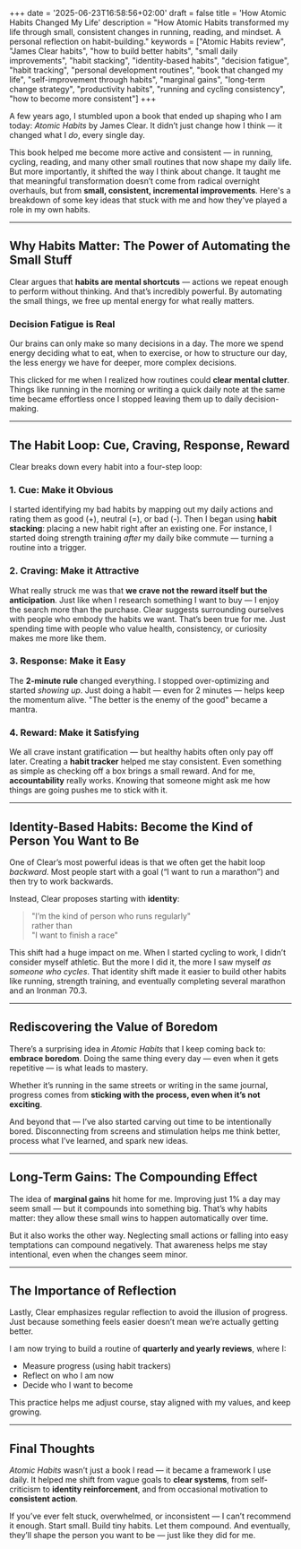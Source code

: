 +++
date = '2025-06-23T16:58:56+02:00'
draft = false
title = 'How Atomic Habits Changed My Life'
description = "How Atomic Habits transformed my life through small, consistent changes in running, reading, and mindset. A personal reflection on habit-building."
keywords = ["Atomic Habits review", "James Clear habits", "how to build better habits", "small daily improvements", "habit stacking", "identity-based habits", "decision fatigue", "habit tracking", "personal development routines", "book that changed my life", "self-improvement through habits", "marginal gains", "long-term change strategy", "productivity habits", "running and cycling consistency", "how to become more consistent"]
+++

A few years ago, I stumbled upon a book that ended up shaping who I am today: *Atomic Habits* by James Clear. It didn’t just change how I think — it changed what I *do*, every single day.

This book helped me become more active and consistent — in running, cycling, reading, and many other small routines that now shape my daily life. But more importantly, it shifted the way I think about change. It taught me that meaningful transformation doesn’t come from radical overnight overhauls, but from **small, consistent, incremental improvements**. Here's a breakdown of some key ideas that stuck with me and how they've played a role in my own habits.

---

## Why Habits Matter: The Power of Automating the Small Stuff

Clear argues that **habits are mental shortcuts** — actions we repeat enough to perform without thinking. And that’s incredibly powerful. By automating the small things, we free up mental energy for what really matters. 

### Decision Fatigue is Real

Our brains can only make so many decisions in a day. The more we spend energy deciding what to eat, when to exercise, or how to structure our day, the less energy we have for deeper, more complex decisions.

This clicked for me when I realized how routines could **clear mental clutter**. Things like running in the morning or writing a quick daily note at the same time became effortless once I stopped leaving them up to daily decision-making.

---

## The Habit Loop: Cue, Craving, Response, Reward

Clear breaks down every habit into a four-step loop:

### 1. **Cue**: Make it Obvious

I started identifying my bad habits by mapping out my daily actions and rating them as good (+), neutral (=), or bad (-). Then I began using **habit stacking**: placing a new habit right after an existing one. For instance, I started doing strength training *after* my daily bike commute — turning a routine into a trigger.

### 2. **Craving**: Make it Attractive

What really struck me was that **we crave not the reward itself but the anticipation**. Just like when I research something I want to buy — I enjoy the search more than the purchase. Clear suggests surrounding ourselves with people who embody the habits we want. That’s been true for me. Just spending time with people who value health, consistency, or curiosity makes me more like them.

### 3. **Response**: Make it Easy

The **2-minute rule** changed everything. I stopped over-optimizing and started *showing up*. Just doing a habit — even for 2 minutes — helps keep the momentum alive. "The better is the enemy of the good" became a mantra.

### 4. **Reward**: Make it Satisfying

We all crave instant gratification — but healthy habits often only pay off later. Creating a **habit tracker** helped me stay consistent. Even something as simple as checking off a box brings a small reward. And for me, **accountability** really works. Knowing that someone might ask me how things are going pushes me to stick with it.

---

## Identity-Based Habits: Become the Kind of Person You Want to Be

One of Clear’s most powerful ideas is that we often get the habit loop *backward*. Most people start with a goal (“I want to run a marathon”) and then try to work backwards.

Instead, Clear proposes starting with **identity**:

> "I’m the kind of person who runs regularly"  
> rather than  
> "I want to finish a race"

This shift had a huge impact on me. When I started cycling to work, I didn’t consider myself athletic. But the more I did it, the more I saw myself *as someone who cycles*. That identity shift made it easier to build other habits like running, strength training, and eventually completing several marathon and an Ironman 70.3.

---

## Rediscovering the Value of Boredom

There’s a surprising idea in *Atomic Habits* that I keep coming back to: **embrace boredom**. Doing the same thing every day — even when it gets repetitive — is what leads to mastery. 

Whether it’s running in the same streets or writing in the same journal, progress comes from **sticking with the process, even when it’s not exciting**.

And beyond that — I’ve also started carving out time to be intentionally bored. Disconnecting from screens and stimulation helps me think better, process what I’ve learned, and spark new ideas.

---

## Long-Term Gains: The Compounding Effect

The idea of **marginal gains** hit home for me. Improving just 1% a day may seem small — but it compounds into something big. That’s why habits matter: they allow these small wins to happen automatically over time.

But it also works the other way. Neglecting small actions or falling into easy temptations can compound negatively. That awareness helps me stay intentional, even when the changes seem minor.

---

## The Importance of Reflection

Lastly, Clear emphasizes regular reflection to avoid the illusion of progress. Just because something feels easier doesn’t mean we’re actually getting better.

I am now trying to build a routine of **quarterly and yearly reviews**, where I:
- Measure progress (using habit trackers)
- Reflect on who I am now
- Decide who I want to become

This practice helps me adjust course, stay aligned with my values, and keep growing.

---

## Final Thoughts
*Atomic Habits* wasn’t just a book I read — it became a framework I use daily. It helped me shift from vague goals to **clear systems**, from self-criticism to **identity reinforcement**, and from occasional motivation to **consistent action**.

If you’ve ever felt stuck, overwhelmed, or inconsistent — I can’t recommend it enough. Start small. Build tiny habits. Let them compound. And eventually, they’ll shape the person you want to be — just like they did for me.

<script src="https://giscus.app/client.js"
        data-repo="bakouze/slowfwd-discussion"
        data-repo-id="R_kgDOPRd4qw"
        data-category="Announcements"
        data-category-id="DIC_kwDOPRd4q84CtUhX"
        data-mapping="pathname"
        data-strict="0"
        data-reactions-enabled="1"
        data-emit-metadata="0"
        data-input-position="top"
        data-theme="light"
        data-lang="en"
        data-loading="lazy"
        crossorigin="anonymous"
        async>
</script>